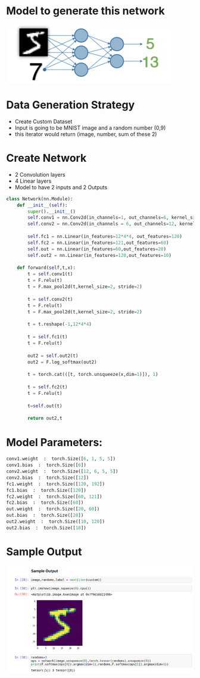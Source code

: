 # Model to generate this network
![alt text](https://github.com/anuda/END2/blob/main/Session3/image.png)

# Data Generation Strategy
- Create Custom Dataset
- Input is going to be MNIST image and a random number (0,9)
- this iterator would return (image, number, sum of these 2)

# Create Network
- 2 Convolution layers
- 4 Linear layers
- Model to have 2 inputs and 2 Outputs

```Python
class Network(nn.Module):
    def __init__(self):
        super().__init__()
        self.conv1 = nn.Conv2d(in_channels=1, out_channels=6, kernel_size=5)
        self.conv2 = nn.Conv2d(in_channels = 6, out_channels=12, kernel_size=5)
        
        self.fc1 = nn.Linear(in_features=12*4*4, out_features=120)
        self.fc2 = nn.Linear(in_features=121,out_features=60)
        self.out = nn.Linear(in_features=60,out_features=20)
        self.out2 = nn.Linear(in_features=120,out_features=10)
        
    def forward(self,t,x):
        t = self.conv1(t)
        t = F.relu(t)
        t = F.max_pool2d(t,kernel_size=2, stride=2)
        
        t = self.conv2(t)
        t = F.relu(t)
        t = F.max_pool2d(t,kernel_size=2, stride=2)
        
        t = t.reshape(-1,12*4*4)
        
        t = self.fc1(t)
        t = F.relu(t)
        
        out2 = self.out2(t)
        out2 = F.log_softmax(out2)

        t = torch.cat(([t, torch.unsqueeze(x,dim=1)]), 1)

        t = self.fc2(t)
        t = F.relu(t)
        
        t=self.out(t)
        
        return out2,t
```

# Model Parameters:
```Python
conv1.weight  :  torch.Size([6, 1, 5, 5])
conv1.bias  :  torch.Size([6])
conv2.weight  :  torch.Size([12, 6, 5, 5])
conv2.bias  :  torch.Size([12])
fc1.weight  :  torch.Size([120, 192])
fc1.bias  :  torch.Size([120])
fc2.weight  :  torch.Size([60, 121])
fc2.bias  :  torch.Size([60])
out.weight  :  torch.Size([20, 60])
out.bias  :  torch.Size([20])
out2.weight  :  torch.Size([10, 120])
out2.bias  :  torch.Size([10])
```

# Sample Output
![alt text](https://github.com/anuda/END2/blob/main/Session3/output.png)
